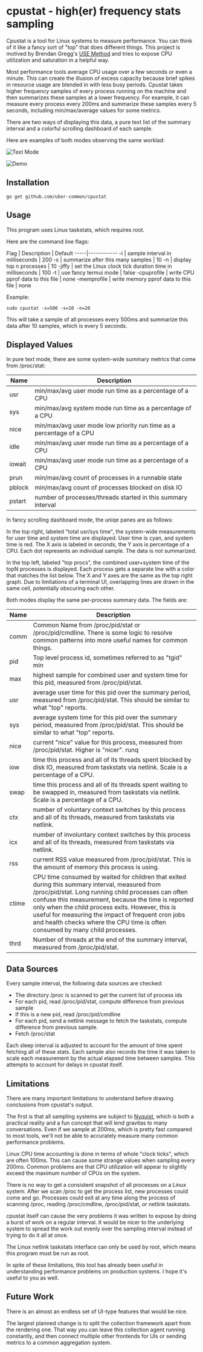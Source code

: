 # cpustat - high(er) frequency stats sampling

Cpustat is a tool for Linux systems to measure performance. You can think of it like a
fancy sort of "top" that does different things. This project is motived by Brendan Gregg's
[USE Method](http://www.brendangregg.com/usemethod.html) and tries to expose CPU
utilization and saturation in a helpful way.

Most performance tools average CPU usage over a few seconds or even a minute. This can
create the illusion of excess capacity because brief spikes in resource usage are blended
in with less busy periods. Cpustat takes higher frequency samples of every process running
on the machine and then summarizes these samples at a lower frequency. For example, it can
measure every process every 200ms and summarize these samples every 5 seconds, including
min/max/average values for some metrics.

There are two ways of displaying this data, a pure text list of the summary interval
and a colorful scrolling dashboard of each sample.

Here are examples of both modes observing the same worklad:

![Text Mode](http://imgur.com/vu4LrBD.gif)

![Demo](http://i.imgur.com/sf2QhVB.gif)

## Installation

```
go get github.com/uber-common/cpustat
```

## Usage

This program uses Linux taskstats, which requires root.

Here are the command line flags:

Flag | Description | Default
-----|------------
-i | sample interval in milliseconds | 200
-s | summarize after this many samples | 10
-n | display top n processes | 10
-jiffy | set the Linux clock tick duration time in milliseconds | 100
-t | use fancy termui mode | false
-cpuprofile | write CPU pprof data to this file | none
-memprofile | write memory pprof data to this file | none

Example:

```
sudo cpustat -s=500 -s=10 -n=20
```

This will take a sample of all processes every 500ms and summarize this data after 10
samples, which is every 5 seconds.

## Displayed Values

In pure text mode, there are some system-wide summary metrics that come from /proc/stat:

Name | Description
-----|------------
usr | min/max/avg user mode run time as a percentage of a CPU
sys | min/max/avg system mode run time as a percentage of a CPU
nice | min/max/avg user mode low priority run time as a percentage of a CPU
idle | min/max/avg user mode run time as a percentage of a CPU
iowait | min/max/avg user mode run time as a percentage of a CPU
prun | min/max/avg count of processes in a runnable state
pblock | min/max/avg count of processes blocked on disk IO
pstart | number of processes/threads started in this summary interval

In fancy scrolling dashboard mode, the uniqe panes are as follows:

In the top right, labeled "total usr/sys time", the system-wide measurements for user time
and system time are displayed. User time is cyan, and system time is red. The X axis is
labeled in seconds, the Y axis is percentage of a CPU. Each dot represents an individual
sample. The data is not summarized.

In the top left, labeled "top procs", the combined user+system time of the topN processes
is displayed. Each process gets a separate line with a color that matches the list
below. The X and Y axes are the same as the top right graph. Due to limitations of a
terminal UI, overlapping lines are drawn in the same cell, potentially obscuring each
other.

Both modes display the same per-process summary data. The fields are:

Name | Description
-----|------------
comm | Common Name from /proc/pid/stat or /proc/pid/cmdline. There is some logic to resolve common patterns into more useful names for common things.
pid | Top level process id, sometimes referred to as "tgid" min | lowest sample for combined user and system time for this pid, measured from /proc/pid/stat. Scale is a percentage of a CPU.
max | highest sample for combined user and system time for this pid, measured from /proc/pid/stat.
usr | average user time for this pid over the summary period, measured from /proc/pid/stat. This should be similar to what "top" reports.
sys | average system time for this pid over the summary period, measured from /proc/pid/stat. This should be similar to what "top" reports.
nice | current "nice" value for this process, measured from /proc/pid/stat. Higher is "nicer". runq | time this process and all of its threads spent runnable but waiting to run, measured from taskstats via netlink. Scale is a percentage of a CPU.
iow | time this process and all of its threads spent blocked by disk IO, measured from taskstats via netlink. Scale is a percentage of a CPU.
swap | time this process and all of its threads spent waiting to be swapped in, measured from taskstats via netlink. Scale is a percentage of a CPU.
ctx | number of voluntary context switches by this process and all of its threads, measured from taskstats via netlink.
icx | number of involuntary context switches by this process and all of its threads, measured from taskstats via netlink.
rss | current RSS value measured from /proc/pid/stat. This is the amount of memory this process is using.
ctime | CPU time consumed by waited for children that exited during this summary interval, measured from /proc/pid/stat. Long running child processes can often confuse this measurement, because the time is reported only when the child process exits. However, this is useful for measuring the impact of frequent cron jobs and health checks where the CPU time is often consumed by many child processes.
thrd | Number of threads at the end of the summary interval, measured from /proc/pid/stat.

## Data Sources

Every sample interval, the following data sources are checked:

* The directory /proc is scanned to get the current list of process ids
* For each pid, read /proc/pid/stat, compute difference from previous sample
* If this is a new pid, read /proc/pid/cmdline
* For each pid, send a netlink message to fetch the taskstats, compute difference from
  previous sample.
* Fetch /proc/stat

Each sleep interval is adjusted to account for the amount of time spent fetching all of
these stats. Each sample also records the time it was taken to scale each measurement by
the actual elapsed time between samples. This attempts to account for delays in cpustat
itself.

## Limitations

There are many important limitations to understand before drawing conclusions from
cpustat's output.

The first is that all sampling systems are subject to
[Nyquist](https://en.wikipedia.org/wiki/Nyquist_rate), which is both a practical reality
and a fun concept that will lend gravitas to many conversations. Even if we sample at
200ms, which is pretty fast compared to most tools, we'll not be able to accurately
measure many common performance problems.

Linux CPU time accounting is done in terms of whole "clock ticks", which are often
100ms. This can cause some strange values when sampling every 200ms. Common problems are
that CPU utilization will appear to slightly exceed the maximum number of CPUs on the
system.

There is no way to get a consistent snapshot of all processes on a Linux system. After we
scan /proc to get the process list, new processes could come and go. Processes could exit
at any time along the process of scanning /proc, reading /proc/cmdline, /proc/pid/stat, or
netlink taskstats.

cpustat itself can cause the very problems it was written to expose by doing a burst of
work on a regular interval. It would be nicer to the underlying system to spread the work
out evenly over the sampling interval instead of trying to do it all at once.

The Linux netlink taskstats interface can only be used by root, which means this program
must be run as root.

In spite of these limitations, this tool has already been useful in understanding
performance problems on production systems. I hope it's useful to you as well.

## Future Work

There is an almost an endless set of UI-type features that would be nice.

The largest planned change is to split the collection framework apart from the rendering
one. That way you can leave this collection agent running constantly, and then connect
multiple other frontends for UIs or sending metrics to a common aggregation system.
